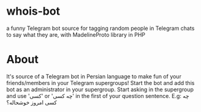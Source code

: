 # whois-bot
a funny Telegram bot source for tagging random people in Telegram chats to say what they are, with MadelineProto library in PHP

# About
It's source of a Telegram bot in Persian language to make fun of your friends/members in your Telegram supergroups!
Start the bot and add this bot as an administrator in your supergroup.
Start asking in the supergroup and use 'کسی' or 'چه کسی' in the first of your question sentence.
E.g: چه کسی امروز خوشحاله؟

